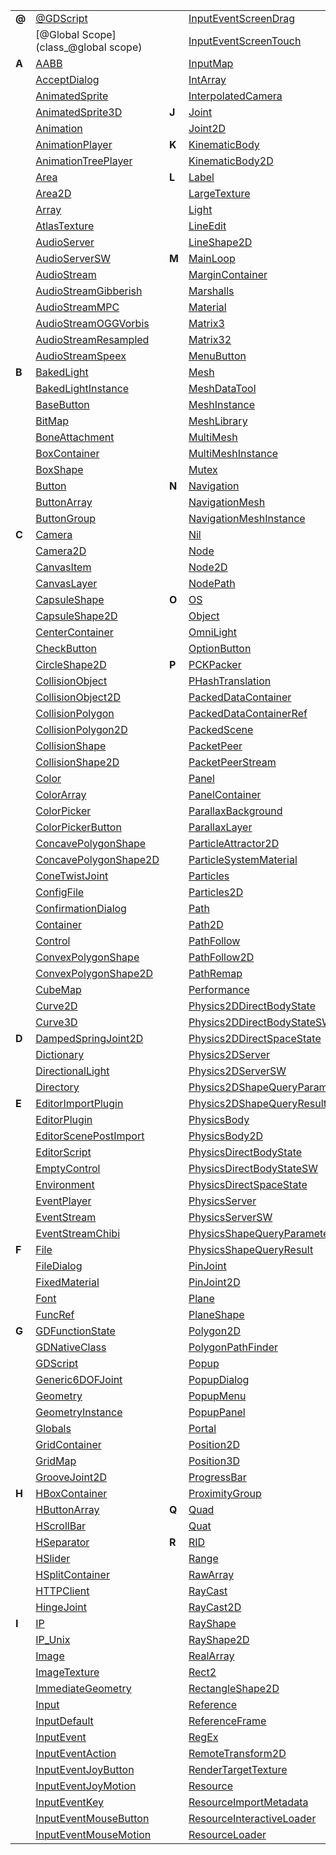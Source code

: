 
|  | | | | | |
|  --- | ------- | --- | ------- | --- | ------- |
| **@** | [@GDScript](class_@gdscript) |  | [InputEventScreenDrag](class_inputeventscreendrag) |  | [ResourcePreloader](class_resourcepreloader) | 
|  | [@Global Scope](class_@global scope) |  | [InputEventScreenTouch](class_inputeventscreentouch) |  | [ResourceSaver](class_resourcesaver) | 
| **A** | [AABB](class_aabb) |  | [InputMap](class_inputmap) |  | [RichTextLabel](class_richtextlabel) | 
|  | [AcceptDialog](class_acceptdialog) |  | [IntArray](class_intarray) |  | [RigidBody](class_rigidbody) | 
|  | [AnimatedSprite](class_animatedsprite) |  | [InterpolatedCamera](class_interpolatedcamera) |  | [RigidBody2D](class_rigidbody2d) | 
|  | [AnimatedSprite3D](class_animatedsprite3d) | **J** | [Joint](class_joint) |  | [Room](class_room) | 
|  | [Animation](class_animation) |  | [Joint2D](class_joint2d) |  | [RoomBounds](class_roombounds) | 
|  | [AnimationPlayer](class_animationplayer) | **K** | [KinematicBody](class_kinematicbody) | **S** | [Sample](class_sample) | 
|  | [AnimationTreePlayer](class_animationtreeplayer) |  | [KinematicBody2D](class_kinematicbody2d) |  | [SampleLibrary](class_samplelibrary) | 
|  | [Area](class_area) | **L** | [Label](class_label) |  | [SamplePlayer](class_sampleplayer) | 
|  | [Area2D](class_area2d) |  | [LargeTexture](class_largetexture) |  | [SamplePlayer2D](class_sampleplayer2d) | 
|  | [Array](class_array) |  | [Light](class_light) |  | [SceneMainLoop](class_scenemainloop) | 
|  | [AtlasTexture](class_atlastexture) |  | [LineEdit](class_lineedit) |  | [Script](class_script) | 
|  | [AudioServer](class_audioserver) |  | [LineShape2D](class_lineshape2d) |  | [ScrollBar](class_scrollbar) | 
|  | [AudioServerSW](class_audioserversw) | **M** | [MainLoop](class_mainloop) |  | [ScrollContainer](class_scrollcontainer) | 
|  | [AudioStream](class_audiostream) |  | [MarginContainer](class_margincontainer) |  | [SegmentShape2D](class_segmentshape2d) | 
|  | [AudioStreamGibberish](class_audiostreamgibberish) |  | [Marshalls](class_marshalls) |  | [Semaphore](class_semaphore) | 
|  | [AudioStreamMPC](class_audiostreammpc) |  | [Material](class_material) |  | [Separator](class_separator) | 
|  | [AudioStreamOGGVorbis](class_audiostreamoggvorbis) |  | [Matrix3](class_matrix3) |  | [Shader](class_shader) | 
|  | [AudioStreamResampled](class_audiostreamresampled) |  | [Matrix32](class_matrix32) |  | [ShaderMaterial](class_shadermaterial) | 
|  | [AudioStreamSpeex](class_audiostreamspeex) |  | [MenuButton](class_menubutton) |  | [Shape](class_shape) | 
| **B** | [BakedLight](class_bakedlight) |  | [Mesh](class_mesh) |  | [Shape2D](class_shape2d) | 
|  | [BakedLightInstance](class_bakedlightinstance) |  | [MeshDataTool](class_meshdatatool) |  | [Skeleton](class_skeleton) | 
|  | [BaseButton](class_basebutton) |  | [MeshInstance](class_meshinstance) |  | [Slider](class_slider) | 
|  | [BitMap](class_bitmap) |  | [MeshLibrary](class_meshlibrary) |  | [SliderJoint](class_sliderjoint) | 
|  | [BoneAttachment](class_boneattachment) |  | [MultiMesh](class_multimesh) |  | [SoundPlayer2D](class_soundplayer2d) | 
|  | [BoxContainer](class_boxcontainer) |  | [MultiMeshInstance](class_multimeshinstance) |  | [SoundRoomParams](class_soundroomparams) | 
|  | [BoxShape](class_boxshape) |  | [Mutex](class_mutex) |  | [Spatial](class_spatial) | 
|  | [Button](class_button) | **N** | [Navigation](class_navigation) |  | [SpatialPlayer](class_spatialplayer) | 
|  | [ButtonArray](class_buttonarray) |  | [NavigationMesh](class_navigationmesh) |  | [SpatialSamplePlayer](class_spatialsampleplayer) | 
|  | [ButtonGroup](class_buttongroup) |  | [NavigationMeshInstance](class_navigationmeshinstance) |  | [SpatialSound2DServer](class_spatialsound2dserver) | 
| **C** | [Camera](class_camera) |  | [Nil](class_nil) |  | [SpatialSound2DServerSW](class_spatialsound2dserversw) | 
|  | [Camera2D](class_camera2d) |  | [Node](class_node) |  | [SpatialSoundServer](class_spatialsoundserver) | 
|  | [CanvasItem](class_canvasitem) |  | [Node2D](class_node2d) |  | [SpatialSoundServerSW](class_spatialsoundserversw) | 
|  | [CanvasLayer](class_canvaslayer) |  | [NodePath](class_nodepath) |  | [SpatialStreamPlayer](class_spatialstreamplayer) | 
|  | [CapsuleShape](class_capsuleshape) | **O** | [OS](class_os) |  | [SphereShape](class_sphereshape) | 
|  | [CapsuleShape2D](class_capsuleshape2d) |  | [Object](class_object) |  | [SpinBox](class_spinbox) | 
|  | [CenterContainer](class_centercontainer) |  | [OmniLight](class_omnilight) |  | [SplitContainer](class_splitcontainer) | 
|  | [CheckButton](class_checkbutton) |  | [OptionButton](class_optionbutton) |  | [SpotLight](class_spotlight) | 
|  | [CircleShape2D](class_circleshape2d) | **P** | [PCKPacker](class_pckpacker) |  | [Sprite](class_sprite) | 
|  | [CollisionObject](class_collisionobject) |  | [PHashTranslation](class_phashtranslation) |  | [Sprite3D](class_sprite3d) | 
|  | [CollisionObject2D](class_collisionobject2d) |  | [PackedDataContainer](class_packeddatacontainer) |  | [SpriteBase3D](class_spritebase3d) | 
|  | [CollisionPolygon](class_collisionpolygon) |  | [PackedDataContainerRef](class_packeddatacontainerref) |  | [SpriteFrames](class_spriteframes) | 
|  | [CollisionPolygon2D](class_collisionpolygon2d) |  | [PackedScene](class_packedscene) |  | [StaticBody](class_staticbody) | 
|  | [CollisionShape](class_collisionshape) |  | [PacketPeer](class_packetpeer) |  | [StaticBody2D](class_staticbody2d) | 
|  | [CollisionShape2D](class_collisionshape2d) |  | [PacketPeerStream](class_packetpeerstream) |  | [StreamPeer](class_streampeer) | 
|  | [Color](class_color) |  | [Panel](class_panel) |  | [StreamPeerSSL](class_streampeerssl) | 
|  | [ColorArray](class_colorarray) |  | [PanelContainer](class_panelcontainer) |  | [StreamPeerTCP](class_streampeertcp) | 
|  | [ColorPicker](class_colorpicker) |  | [ParallaxBackground](class_parallaxbackground) |  | [StreamPlayer](class_streamplayer) | 
|  | [ColorPickerButton](class_colorpickerbutton) |  | [ParallaxLayer](class_parallaxlayer) |  | [String](class_string) | 
|  | [ConcavePolygonShape](class_concavepolygonshape) |  | [ParticleAttractor2D](class_particleattractor2d) |  | [StringArray](class_stringarray) | 
|  | [ConcavePolygonShape2D](class_concavepolygonshape2d) |  | [ParticleSystemMaterial](class_particlesystemmaterial) |  | [StyleBox](class_stylebox) | 
|  | [ConeTwistJoint](class_conetwistjoint) |  | [Particles](class_particles) |  | [StyleBoxEmpty](class_styleboxempty) | 
|  | [ConfigFile](class_configfile) |  | [Particles2D](class_particles2d) |  | [StyleBoxFlat](class_styleboxflat) | 
|  | [ConfirmationDialog](class_confirmationdialog) |  | [Path](class_path) |  | [StyleBoxImageMask](class_styleboximagemask) | 
|  | [Container](class_container) |  | [Path2D](class_path2d) |  | [StyleBoxTexture](class_styleboxtexture) | 
|  | [Control](class_control) |  | [PathFollow](class_pathfollow) |  | [SurfaceTool](class_surfacetool) | 
|  | [ConvexPolygonShape](class_convexpolygonshape) |  | [PathFollow2D](class_pathfollow2d) | **T** | [TCP_Server](class_tcp_server) | 
|  | [ConvexPolygonShape2D](class_convexpolygonshape2d) |  | [PathRemap](class_pathremap) |  | [TabContainer](class_tabcontainer) | 
|  | [CubeMap](class_cubemap) |  | [Performance](class_performance) |  | [Tabs](class_tabs) | 
|  | [Curve2D](class_curve2d) |  | [Physics2DDirectBodyState](class_physics2ddirectbodystate) |  | [TestCube](class_testcube) | 
|  | [Curve3D](class_curve3d) |  | [Physics2DDirectBodyStateSW](class_physics2ddirectbodystatesw) |  | [TextEdit](class_textedit) | 
| **D** | [DampedSpringJoint2D](class_dampedspringjoint2d) |  | [Physics2DDirectSpaceState](class_physics2ddirectspacestate) |  | [Texture](class_texture) | 
|  | [Dictionary](class_dictionary) |  | [Physics2DServer](class_physics2dserver) |  | [TextureButton](class_texturebutton) | 
|  | [DirectionalLight](class_directionallight) |  | [Physics2DServerSW](class_physics2dserversw) |  | [TextureFrame](class_textureframe) | 
|  | [Directory](class_directory) |  | [Physics2DShapeQueryParameters](class_physics2dshapequeryparameters) |  | [TextureProgress](class_textureprogress) | 
| **E** | [EditorImportPlugin](class_editorimportplugin) |  | [Physics2DShapeQueryResult](class_physics2dshapequeryresult) |  | [Theme](class_theme) | 
|  | [EditorPlugin](class_editorplugin) |  | [PhysicsBody](class_physicsbody) |  | [Thread](class_thread) | 
|  | [EditorScenePostImport](class_editorscenepostimport) |  | [PhysicsBody2D](class_physicsbody2d) |  | [TileMap](class_tilemap) | 
|  | [EditorScript](class_editorscript) |  | [PhysicsDirectBodyState](class_physicsdirectbodystate) |  | [TileSet](class_tileset) | 
|  | [EmptyControl](class_emptycontrol) |  | [PhysicsDirectBodyStateSW](class_physicsdirectbodystatesw) |  | [Timer](class_timer) | 
|  | [Environment](class_environment) |  | [PhysicsDirectSpaceState](class_physicsdirectspacestate) |  | [TouchScreenButton](class_touchscreenbutton) | 
|  | [EventPlayer](class_eventplayer) |  | [PhysicsServer](class_physicsserver) |  | [Transform](class_transform) | 
|  | [EventStream](class_eventstream) |  | [PhysicsServerSW](class_physicsserversw) |  | [Translation](class_translation) | 
|  | [EventStreamChibi](class_eventstreamchibi) |  | [PhysicsShapeQueryParameters](class_physicsshapequeryparameters) |  | [TranslationServer](class_translationserver) | 
| **F** | [File](class_file) |  | [PhysicsShapeQueryResult](class_physicsshapequeryresult) |  | [Tree](class_tree) | 
|  | [FileDialog](class_filedialog) |  | [PinJoint](class_pinjoint) |  | [TreeItem](class_treeitem) | 
|  | [FixedMaterial](class_fixedmaterial) |  | [PinJoint2D](class_pinjoint2d) |  | [Tween](class_tween) | 
|  | [Font](class_font) |  | [Plane](class_plane) | **U** | [UnshadedMaterial](class_unshadedmaterial) | 
|  | [FuncRef](class_funcref) |  | [PlaneShape](class_planeshape) | **V** | [VBoxContainer](class_vboxcontainer) | 
| **G** | [GDFunctionState](class_gdfunctionstate) |  | [Polygon2D](class_polygon2d) |  | [VButtonArray](class_vbuttonarray) | 
|  | [GDNativeClass](class_gdnativeclass) |  | [PolygonPathFinder](class_polygonpathfinder) |  | [VScrollBar](class_vscrollbar) | 
|  | [GDScript](class_gdscript) |  | [Popup](class_popup) |  | [VSeparator](class_vseparator) | 
|  | [Generic6DOFJoint](class_generic6dofjoint) |  | [PopupDialog](class_popupdialog) |  | [VSlider](class_vslider) | 
|  | [Geometry](class_geometry) |  | [PopupMenu](class_popupmenu) |  | [VSplitContainer](class_vsplitcontainer) | 
|  | [GeometryInstance](class_geometryinstance) |  | [PopupPanel](class_popuppanel) |  | [Vector2](class_vector2) | 
|  | [Globals](class_globals) |  | [Portal](class_portal) |  | [Vector2Array](class_vector2array) | 
|  | [GridContainer](class_gridcontainer) |  | [Position2D](class_position2d) |  | [Vector3](class_vector3) | 
|  | [GridMap](class_gridmap) |  | [Position3D](class_position3d) |  | [Vector3Array](class_vector3array) | 
|  | [GrooveJoint2D](class_groovejoint2d) |  | [ProgressBar](class_progressbar) |  | [VehicleBody](class_vehiclebody) | 
| **H** | [HBoxContainer](class_hboxcontainer) |  | [ProximityGroup](class_proximitygroup) |  | [VehicleWheel](class_vehiclewheel) | 
|  | [HButtonArray](class_hbuttonarray) | **Q** | [Quad](class_quad) |  | [VideoPlayer](class_videoplayer) | 
|  | [HScrollBar](class_hscrollbar) |  | [Quat](class_quat) |  | [VideoStream](class_videostream) | 
|  | [HSeparator](class_hseparator) | **R** | [RID](class_rid) |  | [Viewport](class_viewport) | 
|  | [HSlider](class_hslider) |  | [Range](class_range) |  | [ViewportSprite](class_viewportsprite) | 
|  | [HSplitContainer](class_hsplitcontainer) |  | [RawArray](class_rawarray) |  | [VisibilityEnabler](class_visibilityenabler) | 
|  | [HTTPClient](class_httpclient) |  | [RayCast](class_raycast) |  | [VisibilityEnabler2D](class_visibilityenabler2d) | 
|  | [HingeJoint](class_hingejoint) |  | [RayCast2D](class_raycast2d) |  | [VisibilityNotifier](class_visibilitynotifier) | 
| **I** | [IP](class_ip) |  | [RayShape](class_rayshape) |  | [VisibilityNotifier2D](class_visibilitynotifier2d) | 
|  | [IP_Unix](class_ip_unix) |  | [RayShape2D](class_rayshape2d) |  | [VisualInstance](class_visualinstance) | 
|  | [Image](class_image) |  | [RealArray](class_realarray) |  | [VisualServer](class_visualserver) | 
|  | [ImageTexture](class_imagetexture) |  | [Rect2](class_rect2) | **W** | [WindowDialog](class_windowdialog) | 
|  | [ImmediateGeometry](class_immediategeometry) |  | [RectangleShape2D](class_rectangleshape2d) |  | [World](class_world) | 
|  | [Input](class_input) |  | [Reference](class_reference) |  | [World2D](class_world2d) | 
|  | [InputDefault](class_inputdefault) |  | [ReferenceFrame](class_referenceframe) |  | [WorldEnvironment](class_worldenvironment) | 
|  | [InputEvent](class_inputevent) |  | [RegEx](class_regex) | **X** | [XMLParser](class_xmlparser) | 
|  | [InputEventAction](class_inputeventaction) |  | [RemoteTransform2D](class_remotetransform2d) | **Y** | [YSort](class_ysort) | 
|  | [InputEventJoyButton](class_inputeventjoybutton) |  | [RenderTargetTexture](class_rendertargettexture) | **b** | [bool](class_bool) | 
|  | [InputEventJoyMotion](class_inputeventjoymotion) |  | [Resource](class_resource) | **f** | [float](class_float) | 
|  | [InputEventKey](class_inputeventkey) |  | [ResourceImportMetadata](class_resourceimportmetadata) | **i** | [int](class_int) | 
|  | [InputEventMouseButton](class_inputeventmousebutton) |  | [ResourceInteractiveLoader](class_resourceinteractiveloader) | 
|  | [InputEventMouseMotion](class_inputeventmousemotion) |  | [ResourceLoader](class_resourceloader) | 
